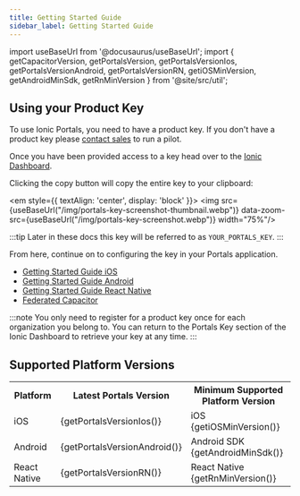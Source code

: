 ```yaml
---
title: Getting Started Guide
sidebar_label: Getting Started Guide
---
```


import useBaseUrl from '@docusaurus/useBaseUrl';
import { getCapacitorVersion, getPortalsVersion, getPortalsVersionIos, getPortalsVersionAndroid, getPortalsVersionRN, getiOSMinVersion, getAndroidMinSdk, getRnMinVersion } from '@site/src/util';

## Using your Product Key

To use Ionic Portals, you need to have a product key. If you don't have a product key please [contact sales](https://ionic.io/demo?source=portals) to run a pilot.

Once you have been provided access to a key head over to the [Ionic Dashboard](https://dashboard.ionicframework.com/portals).

Clicking the copy button will copy the entire key to your clipboard:

<em style={{
  textAlign: 'center',
  display: 'block'
}}>
<img src={useBaseUrl("/img/portals-key-screenshot-thumbnail.webp")} data-zoom-src={useBaseUrl("/img/portals-key-screenshot.webp")} width="75%"/></em>

:::tip
Later in these docs this key will be referred to as `YOUR_PORTALS_KEY`.
:::

From here, continue on to configuring the key in your Portals application.

- [Getting Started Guide iOS](./for-ios/quick-start.md)
- [Getting Started Guide Android](./for-android/guide.md)
- [Getting Started Guide React Native](./for-react-native/guide.md)
- [Federated Capacitor](./for-capacitor/overview.md)

:::note
You only need to register for a product key once for each organization you belong to. You can return to the Portals Key section of the Ionic Dashboard to retrieve your key at any time.
:::

## Supported Platform Versions

<table>
  <tr>
    <th>Platform</th>
    <th>Latest Portals Version</th>
    <th>Minimum Supported Platform Version</th>
  </tr>
  <tr>
    <td>iOS</td>
    <td>{getPortalsVersionIos()}</td>
    <td>iOS {getiOSMinVersion()}</td>
  </tr>
  <tr>
    <td>Android</td>
    <td>{getPortalsVersionAndroid()}</td>
    <td>Android SDK {getAndroidMinSdk()}</td>
  </tr>
  <tr>
    <td>React Native</td>
    <td>{getPortalsVersionRN()}</td>
    <td>React Native {getRnMinVersion()}</td>
  </tr>
</table>
